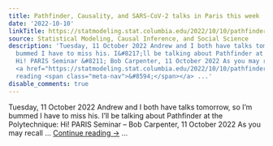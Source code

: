 ```yaml
---
title: Pathfinder, Causality, and SARS-CoV-2 talks in Paris this week
date: '2022-10-10'
linkTitle: https://statmodeling.stat.columbia.edu/2022/10/10/pathfinder-and-sars-cov-2-talks-in-paris-this-week/
source: Statistical Modeling, Causal Inference, and Social Science
description: 'Tuesday, 11 October 2022 Andrew and I both have talks tomorrow, so I&#8217;m
  bummed I have to miss his. I&#8217;ll be talking about Pathfinder at the Polytechnique:
  Hi! PARIS Seminar &#8211; Bob Carpenter, 11 October 2022 As you may recall &#8230;
  <a href="https://statmodeling.stat.columbia.edu/2022/10/10/pathfinder-and-sars-cov-2-talks-in-paris-this-week/">Continue
  reading <span class="meta-nav">&#8594;</span></a> ...'
disable_comments: true
---
```

Tuesday, 11 October 2022 Andrew and I both have talks tomorrow, so I&#8217;m bummed I have to miss his. I&#8217;ll be talking about Pathfinder at the Polytechnique: Hi! PARIS Seminar &#8211; Bob Carpenter, 11 October 2022 As you may recall &#8230; <a href="https://statmodeling.stat.columbia.edu/2022/10/10/pathfinder-and-sars-cov-2-talks-in-paris-this-week/">Continue reading <span class="meta-nav">&#8594;</span></a> ...